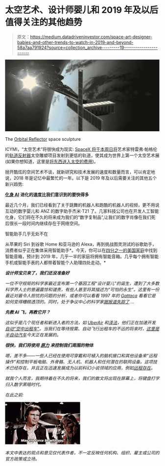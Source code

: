 # 太空艺术、设计师婴儿和 2019 年及以后值得关注的其他趋势

> 原文：<https://medium.datadriveninvestor.com/space-art-designer-babies-and-other-trends-to-watch-in-2019-and-beyond-58a7aa791924?source=collection_archive---------19----------------------->

![](img/49d2e417949b90f233ad973fc03a5f62.png)

The [Orbital Reflector](https://www.orbitalreflector.com/) space sculpture

ICYMI，“太空艺术”将很快成为现实: [SpaceX 将于本周日将](https://www.wired.com/story/spacex-is-launching-a-piece-of-art-into-orbit/)艺术家特雷弗·帕格伦的[轨道反射器](https://www.orbitalreflector.com/)太空雕塑项目发射到更低的轨道，使其成为世界上第一个太空艺术展(如果你想知道，这里是[将东西送入太空的费用](http://spaceflight.com/schedule-pricing/#6041327976638340))。

抛开酷炫的空间艺术不谈，就新研究和技术发展的速度和数量而言，可以肯定地说，2018 年是记忆中最繁忙的一年。以下是 2019 年及以后需要关注的其他五个新兴趋势:

[**化身 AI**](https://disruptionhub.com/at-a-glance-embodied-ai/) **进化的速度比我们意识到的要快得多**

最近几个月，我们已经看到了关于跳舞的机器人和跑酷的机器人的视频，更不用说互动的数字婴儿和 ANZ 的数字助手杰米·T21 了。几家科技公司也在开发人工智能化身，它们将在不久的将来成为我们的“数字复制品”,让我们的数字肖像在我们死后很长一段时间内继续存在于网络空间。

智能助手几乎无处不在

从苹果的 Siri 到谷歌 Home 和亚马逊的 Alexa，再到挑战图灵测试的谷歌助手，消费者似乎正在集体采用智能助手*。今天，你可以在[四分之一的美国家庭](https://www.theverge.com/circuitbreaker/2018/9/30/17914022/smart-speaker-40-percent-us-households-nielsen-amazon-echo-google-home-apple-homepod)中找到智能音箱，预计到 2019 年，几乎一半的家庭将拥有智能音箱。几乎每个拥有智能手机或智能手表的人都带着智能个人助理四处走动。*

***设计师宝贝来了，我们还没准备好***

*一位不守规矩的科学家最近宣布第一个基因工程“设计婴儿”的诞生，遭到了大多数科学界人士的普遍震惊和谴责，有些人甚至将其描述为“可怕的永生”。这里有一份最近对最令人担忧的问题的分析，或者你可以看看 1997 年的 [*Gattaca*](https://www.imdb.com/title/tt0119177/) 看看它是如何变得糟糕透顶的。同时，处于争议中心的科学家[据报道失踪了](https://futurism.com/gene-edited-babies-scientist-missing) …*

***先教 AI 飞，再教它开？***

*这似乎是几个现任者和新进入者的方法，如 [UberAir](https://www.uber.com/us/en/elevate/) 和[泽法](https://cora.aero/)，他们正在加速开发[自动“空中出租车”](https://www.airnewzealand.co.nz/press-release-2018-air-new-zealand-partners-with-zephyr-airworks-to-bring-air-taxis-to-new-zealanders)。当我们在等待按需、自动飞行出租车的不远的将来时，[这里是半自动汽车](https://www.gizmodo.com.au/2018/12/tesla-model-s-appeared-to-drive-seven-miles-on-autopilot-while-drunk-driver-slept-police/)今天正在发展的。*

***很快，我们将使用** [**原力**](https://en.wikipedia.org/wiki/The_Force) **来控制我们周围的物体***

*嗯，差不多——一些人已经在使用可穿戴和可植入的脑机接口和其他设备来“远程操作”和控制平板电脑、外骨骼、无人机、机器人和任何潜在的联网设备。这项技术已经存在，并且正在迅速发展成为以前科幻小说领域的应用，例如[远程存在](https://www.forbes.com/sites/japan/2018/01/26/telexistence-how-this-tokyo-startup-is-building-real-life-avatar-robots/#cb934a740940)。*

*就我个人而言，我期待着在不久的将来，我们的散文将出现在屏幕上，将键盘打字归入数字黑暗时代。*

*在此之前:*

*![](img/260ee72a399f033e1932f966b1ec7833.png)*

*本文中表达的观点和意见仅代表作者，不一定反映任何机构、组织、雇主或公司的官方政策或立场。*